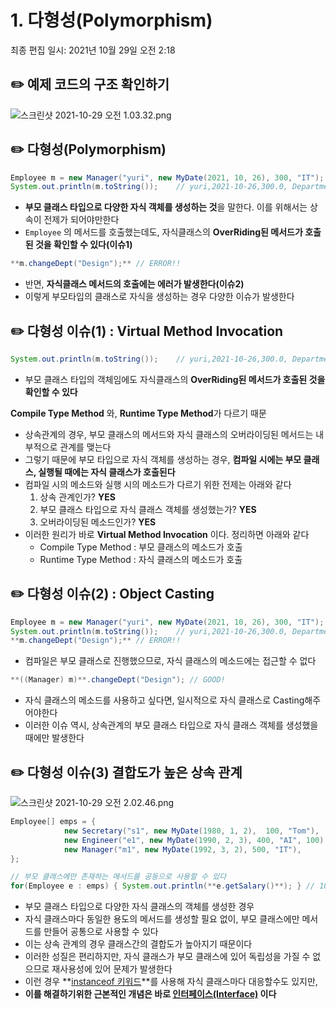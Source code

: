 # 1. 다형성(Polymorphism)

최종 편집 일시: 2021년 10월 29일 오전 2:18

## ✏️  예제 코드의 구조 확인하기

![스크린샷 2021-10-29 오전 1.03.32.png](1%20%E1%84%83%E1%85%A1%E1%84%92%E1%85%A7%E1%86%BC%E1%84%89%E1%85%A5%E1%86%BC(Polymorphism)%20dd5ab12667994b279f5f74de060e4a6d/%E1%84%89%E1%85%B3%E1%84%8F%E1%85%B3%E1%84%85%E1%85%B5%E1%86%AB%E1%84%89%E1%85%A3%E1%86%BA_2021-10-29_%E1%84%8B%E1%85%A9%E1%84%8C%E1%85%A5%E1%86%AB_1.03.32.png)

## ✏️  다형성(Polymorphism)

```java
Employee m = new Manager("yuri", new MyDate(2021, 10, 26), 300, "IT");
System.out.println(m.toString());    // yuri,2021-10-26,300.0, Department: IT
```

- **부모 클래스 타입으로 다양한 자식 객체를 생성하는 것**을 말한다. 이를 위해서는 상속이 전제가 되어야만한다
- `Employee` 의 메서드를 호출했는데도, 자식클래스의 **OverRiding된 메서드가 호출된 것을 확인할 수 있다(이슈1)**

```java
**m.changeDept("Design");** // ERROR!!
```

- 반면, **자식클래스 메서드의 호출에는 에러가 발생한다(이슈2)**
- 이렇게 부모타입의 클래스로 자식을 생성하는 경우 다양한 이슈가 발생한다

## ✏️  다형성 이슈(1) : Virtual Method Invocation

```java
System.out.println(m.toString());    // yuri,2021-10-26,300.0, Department: IT
```

- 부모 클래스 타입의 객체임에도 자식클래스의 **OverRiding된 메서드가 호출된 것을 확인할 수 있다**

**Compile Type Method** 와, **Runtime Type Method**가 다르기 때문 

- 상속관계의 경우, 부모 클래스의 메서드와 자식 클래스의 오버라이딩된 메서드는 내부적으로 관계를 맺는다
- 그렇기 때문에 부모 타입으로 자식 객체를 생성하는 경우, **컴파일 시에는 부모 클래스, 실행될 때에는 자식 클래스가 호출된다**
- 컴파일 시의 메소드와 실행 시의 메소드가 다르기 위한 전제는 아래와 같다
    1. 상속 관계인가? **YES**
    2. 부모 클래스 타입으로 자식 클래스 객체를 생성했는가? **YES**
    3. 오버라이딩된 메소드인가? **YES**
- 이러한 원리가 바로 **Virtual Method Invocation** 이다. 정리하면 아래와 같다
    - Compile Type Method : 부모 클래스의 메소드가 호출
    - Runtime Type Method : 자식 클래스의 메소드가 호출

## ✏️  다형성 이슈(2) : Object Casting

```java
Employee m = new Manager("yuri", new MyDate(2021, 10, 26), 300, "IT");
System.out.println(m.toString());    // yuri,2021-10-26,300.0, Department: IT
**m.changeDept("Design");** // ERROR!!
```

- 컴파일은 부모 클래스로 진행했으므로, 자식 클래스의 메소드에는 접근할 수 없다

```java
**((Manager) m)**.changeDept("Design"); // GOOD!
```

- 자식 클래스의 메소드를 사용하고 싶다면, 일시적으로 자식 클래스로 Casting해주어야한다
- 이러한 이슈 역시, 상속관계의 부모 클래스 타입으로 자식 클래스 객체를 생성했을 때에만 발생한다

## ✏️  다형성 이슈(3) 결합도가 높은 상속 관계

![스크린샷 2021-10-29 오전 2.02.46.png](1%20%E1%84%83%E1%85%A1%E1%84%92%E1%85%A7%E1%86%BC%E1%84%89%E1%85%A5%E1%86%BC(Polymorphism)%20dd5ab12667994b279f5f74de060e4a6d/%E1%84%89%E1%85%B3%E1%84%8F%E1%85%B3%E1%84%85%E1%85%B5%E1%86%AB%E1%84%89%E1%85%A3%E1%86%BA_2021-10-29_%E1%84%8B%E1%85%A9%E1%84%8C%E1%85%A5%E1%86%AB_2.02.46.png)

```java
Employee[] emps = {
			new Secretary("s1", new MyDate(1980, 1, 2),  100, "Tom"),
			new Engineer("e1", new MyDate(1990, 2, 3), 400, "AI", 100),
			new Manager("m1", new MyDate(1992, 3, 2), 500, "IT"),
};

// 부모 클래스에만 존재하는 메서드를 공동으로 사용할 수 있다		
for(Employee e : emps) { System.out.println(**e.getSalary()**); } // 100 400 500
```

- 부모 클래스 타입으로 다양한 자식 클래스의 객체를 생성한 경우
- 자식 클래스마다 동일한 용도의 메서드를 생성할 필요 없이, 부모 클래스에만 메서드를 만들어 공통으로 사용할 수 있다
- 이는 상속 관계의 경우 클래스간의 결합도가 높아지기 때문이다
- 이러한 성질은 편리하지만, 자식 클래스가 부모 클래스에 있어 독립성을 가질 수 없으므로 재사용성에 있어 문제가 발생한다
- 이런 경우 **[instanceof 키워드](1-2%20instanceof%20bd91503d30b7412790587ea86215ed36.md)**를 사용해 자식 클래스마다 대응할수도 있지만,
- **이를 해결하기위한 근본적인 개념은 바로 [인터페이스(Interface)](9%20%E1%84%8B%E1%85%B5%E1%86%AB%E1%84%90%E1%85%A5%E1%84%91%E1%85%A6%E1%84%8B%E1%85%B5%E1%84%89%E1%85%B3(Interface)%20%E1%84%86%E1%85%A1%E1%86%BA%E1%84%87%E1%85%A9%E1%84%80%E1%85%B5%20fe4a46ac1071405ea4907381cf621cb7.md) 이다**